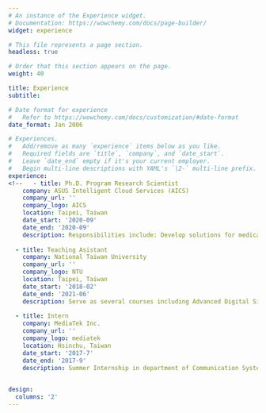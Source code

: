 ```yaml
---
# An instance of the Experience widget.
# Documentation: https://wowchemy.com/docs/page-builder/
widget: experience

# This file represents a page section.
headless: true

# Order that this section appears on the page.
weight: 40

title: Experience
subtitle:

# Date format for experience
#   Refer to https://wowchemy.com/docs/customization/#date-format
date_format: Jan 2006

# Experiences.
#   Add/remove as many `experience` items below as you like.
#   Required fields are `title`, `company`, and `date_start`.
#   Leave `date_end` empty if it's your current employer.
#   Begin multi-line descriptions with YAML's `|2-` multi-line prefix.
experience:
<!--   - title: Ph.D. Program Research Scientist
    company: ASUS Intelligent Cloud Services (AICS)
    company_url: ''
    company_logo: AICS
    location: Taipei, Taiwan
    date_start: '2020-09'
    date_end: '2020-09'
    description: Responsibilities include: Develop solutions for medical imaging and publish research to highly competitive conference. -->
        
  - title: Teaching Asistant
    company: National Taiwan University
    company_url: ''
    company_logo: NTU
    location: Taipei, Taiwan
    date_start: '2018-02'
    date_end: '2021-06'
    description: Serve as several courses including Advanced Digital Signal Processing, Time-Frequency Analysis and Wavelet Transfrom, and Discrete Mathematics.
    
  - title: Intern
    company: MediaTek Inc.
    company_url: ''
    company_logo: mediatek
    location: Hsinchu, Taiwan
    date_start: '2017-7'
    date_end: '2017-9'
    description: Summer Internship in department of Communication System Development.
    

design:
  columns: '2'
---
```

